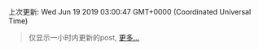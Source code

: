 
  
 上次更新: Wed Jun 19 2019 03:00:47 GMT+0000 (Coordinated Universal Time) 

 > 仅显示一小时内更新的post, [更多...](screenshots/)
  